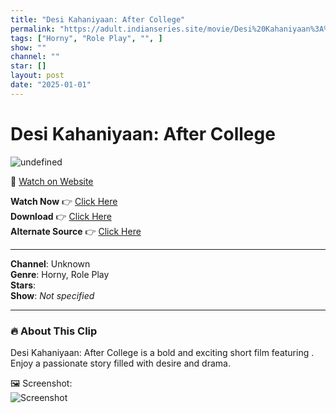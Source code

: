 ```yaml
---
title: "Desi Kahaniyaan: After College"
permalink: "https://adult.indianseries.site/movie/Desi%20Kahaniyaan%3A%20After%20College"
tags: ["Horny", "Role Play", "", ]
show: ""
channel: ""
star: []
layout: post
date: "2025-01-01"
---
```


# Desi Kahaniyaan: After College

![undefined](https://desisins.com/wp-content/uploads/2024/08/Desi-Kahaniyaan-After-College-RP-DesiSins.com_.jpg)

🔗 [Watch on Website](https://adult.indianseries.site/movie/Desi%20Kahaniyaan%3A%20After%20College)

**Watch Now** 👉 [Click Here](https://adult.indianseries.site/movie/Desi%20Kahaniyaan%3A%20After%20College)  
**Download** 👉 [Click Here](https://adult.indianseries.site/movie/Desi%20Kahaniyaan%3A%20After%20College)  
**Alternate Source** 👉 [Click Here](https://adult.indianseries.site/movie/Desi%20Kahaniyaan%3A%20After%20College)

---

**Channel**: Unknown  
**Genre**: Horny, Role Play  
**Stars**:   
**Show**: *Not specified*

---

### 🔥 About This Clip

Desi Kahaniyaan: After College is a bold and exciting short film featuring . Enjoy a passionate story filled with desire and drama.
 
🖼️ Screenshot:  
![Screenshot](https://desisins.com/wp-content/uploads/2024/08/Desi-Kahaniyaan-After-College-RP-DesiSins.com_.jpg)
